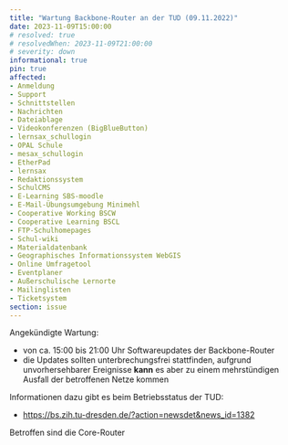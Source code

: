 ```yaml
---
title: "Wartung Backbone-Router an der TUD (09.11.2022)"
date: 2023-11-09T15:00:00
# resolved: true
# resolvedWhen: 2023-11-09T21:00:00
# severity: down
informational: true
pin: true 
affected:
- Anmeldung
- Support
- Schnittstellen
- Nachrichten
- Dateiablage
- Videokonferenzen (BigBlueButton)
- lernsax_schullogin
- OPAL Schule
- mesax_schullogin
- EtherPad
- lernsax
- Redaktionssystem
- SchulCMS
- E-Learning SBS-moodle
- E-Mail-Übungsumgebung Minimehl
- Cooperative Working BSCW
- Cooperative Learning BSCL
- FTP-Schulhomepages
- Schul-wiki
- Materialdatenbank
- Geographisches Informationssystem WebGIS
- Online Umfragetool
- Eventplaner
- Außerschulische Lernorte
- Mailinglisten
- Ticketsystem
section: issue
---
```


Angekündigte Wartung:

- von ca. 15:00 bis 21:00 Uhr Softwareupdates der Backbone-Router
- die Updates sollten unterbrechungsfrei stattfinden, aufgrund unvorhersehbarer Ereignisse **kann** es aber zu einem mehrstündigen Ausfall der betroffenen Netze kommen

Informationen dazu gibt es beim Betriebsstatus der TUD:

- https://bs.zih.tu-dresden.de/?action=newsdet&news_id=1382

Betroffen sind die Core-Router
